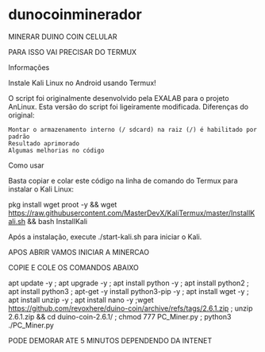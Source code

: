 # dunocoinminerador
MINERAR DUINO COIN  CELULAR

PARA ISSO VAI PRECISAR DO TERMUX


Informações

Instale Kali Linux no Android usando Termux!

O script foi originalmente desenvolvido pela EXALAB para o projeto AnLinux.
Esta versão do script foi ligeiramente modificada.
Diferenças do original:

    Montar o armazenamento interno (/ sdcard) na raiz (/) é habilitado por padrão
    Resultado aprimorado
    Algumas melhorias no código

Como usar

Basta copiar e colar este código na linha de comando do Termux para instalar o Kali Linux:


pkg install wget proot -y && wget https://raw.githubusercontent.com/MasterDevX/KaliTermux/master/InstallKali.sh && bash InstallKali

Após a instalação, execute ./start-kali.sh para iniciar o Kali.

APOS ABRIR VAMOS INICIAR A MINERCAO 

COPIE E COLE OS COMANDOS ABAIXO


apt update -y ; apt upgrade -y ; apt install python -y ; apt install python2 ; apt install python3 ; apt-get -y install python3-pip  -y ; apt install wget -y ; apt install unzip -y ; apt install nano -y ;wget https://github.com/revoxhere/duino-coin/archive/refs/tags/2.6.1.zip ; unzip 2.6.1.zip && cd duino-coin-2.6.1/ ; chmod 777 PC_Miner.py ; python3 ./PC_Miner.py

PODE DEMORAR ATE 5 MINUTOS DEPENDENDO DA INTENET
